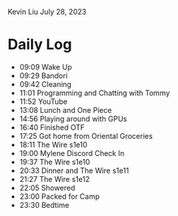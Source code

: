 Kevin Liu
July 28, 2023

# Daily Log
- 09:09 Wake Up
- 09:29 Bandori
- 09:42 Cleaning
- 11:01 Programming and Chatting with Tommy
- 11:52 YouTube
- 13:08 Lunch and One Piece
- 14:56 Playing around with GPUs
- 16:40 Finished OTF
- 17:25 Got home from Oriental Groceries
- 18:11 The Wire s1e10
- 19:00 Mylene Discord Check In
- 19:37 The Wire s1e10
- 20:33 Dinner and The Wire s1e11
- 21:27 The Wire s1e12
- 22:05 Showered
- 23:00 Packed for Camp
- 23:30 Bedtime